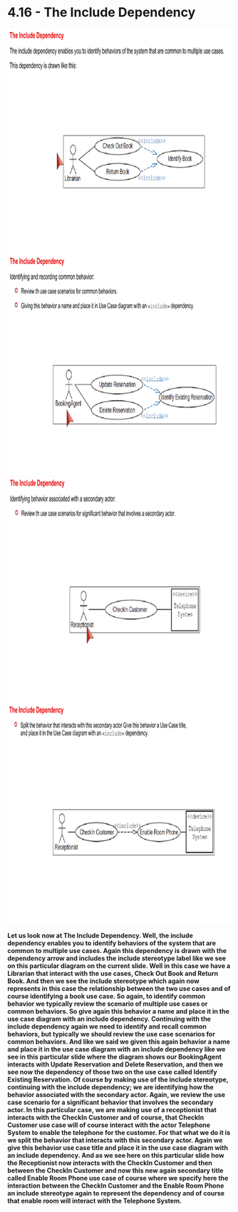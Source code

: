 # 4.16 - The Include Dependency

<img src="/images/04_16_01.jpg" width="800" height="500">
<img src="/images/04_16_02.jpg" width="800" height="500">
<img src="/images/04_16_03.jpg" width="800" height="500">
<img src="/images/04_16_04.jpg" width="800" height="500">

**Let us look now at The Include Dependency. Well, the include dependency enables you to identify behaviors of the system that are common to multiple use cases. Again this dependency is drawn with the dependency arrow and includes the include stereotype label like we see on this particular diagram on the current slide. Well in this case we have a Librarian that interact with the use cases, Check Out Book and Return Book. And then we see the include stereotype which again now represents in this case the relationship between the two use cases and of course identifying a book use case. So again, to identify common behavior we typically review the scenario of multiple use cases or common behaviors. So give again this behavior a name and place it in the use case diagram with an include dependency. Continuing with the include dependency again we need to identify and recall common behaviors, but typically we should review the use case scenarios for common behaviors. And like we said we given this again behavior a name and place it in the use case diagram with an include dependency like we see in this particular slide where the diagram shows our BookingAgent interacts with Update Reservation and Delete Reservation, and then we see now the dependency of those two on the use case called Identify Existing Reservation. Of course by making use of the include stereotype, continuing with the include dependency; we are identifying how the behavior associated with the secondary actor. Again, we review the use case scenario for a significant behavior that involves the secondary actor. In this particular case, we are making use of a receptionist that interacts with the CheckIn Customer and of course, that CheckIn Customer use case will of course interact with the actor Telephone System to enable the telephone for the customer. For that what we do it is we split the behavior that interacts with this secondary actor. Again we give this behavior use case title and place it in the use case diagram with an include dependency. And as we see here on this particular slide how the Receptionist now interacts with the CheckIn Customer and then between the CheckIn Customer and now this new again secondary title called Enable Room Phone use case of course where we specify here the interaction between the CheckIn Customer and the Enable Room Phone an include stereotype again to represent the dependency and of course that enable room will interact with the Telephone System.**